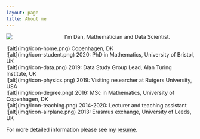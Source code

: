 ```yaml
---
layout: page
title: About me
---
```


<img align="left" src="{{ site.baseurl }}/img/2mt.jpg" style="width:25%; margin-right:30px">

I'm Dan, Mathematician and Data Scientist.

<div>![alt](img/icon-home.png) Copenhagen, DK</div>
<!--![alt](img/icon-briefcase.png) TBA<br>-->
![alt](img/icon-student.png) 2020: PhD in Mathematics, University of Bristol, UK<br>
![alt](img/icon-data.png) 2019: Data Study Group Lead, Alan Turing Institute, UK<br>
![alt](img/icon-physics.png) 2019: Visiting researcher at Rutgers University, USA<br>
![alt](img/icon-degree.png) 2016: MSc in Mathematics, University of Copenhagen, DK<br>
![alt](img/icon-teaching.png) 2014-2020: Lecturer and teaching assistant<br>
![alt](img/icon-airplane.png) 2013: Erasmus exchange, University of Leeds, UK<br>

For more detailed information please see my [resume](/img/resume.pdf).
